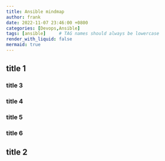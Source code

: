 ```yaml
---
title: Ansible mindmap
author: frank
date: 2022-11-07 23:46:00 +0800
categories: [Devops,Ansible]
tags: [ansible]     # TAG names should always be lowercase
render_with_liquid: false
mermaid: true
---
```


## title 1
### title 3
### title 4
### title 5
### title 6
## title 2